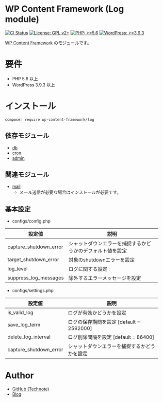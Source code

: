 # WP Content Framework (Log module)

[![CI Status](https://github.com/wp-content-framework/log/workflows/CI/badge.svg)](https://github.com/wp-content-framework/log/actions)
[![License: GPL v2+](https://img.shields.io/badge/License-GPL%20v2%2B-blue.svg)](http://www.gnu.org/licenses/gpl-2.0.html)
[![PHP: >=5.6](https://img.shields.io/badge/PHP-%3E%3D5.6-orange.svg)](http://php.net/)
[![WordPress: >=3.9.3](https://img.shields.io/badge/WordPress-%3E%3D3.9.3-brightgreen.svg)](https://wordpress.org/)

[WP Content Framework](https://github.com/wp-content-framework/core) のモジュールです。

<!-- START doctoc -->
<!-- END doctoc -->

# 要件
- PHP 5.6 以上
- WordPress 3.9.3 以上

# インストール

``` composer require wp-content-framework/log ```

## 依存モジュール
* [db](https://github.com/wp-content-framework/db)
* [cron](https://github.com/wp-content-framework/cron)
* [admin](https://github.com/wp-content-framework/admin)

## 関連モジュール
* [mail](https://github.com/wp-content-framework/mail)
  * メール送信が必要な場合はインストールが必要です。

## 基本設定
- configs/config.php

|設定値|説明|
|---|---|
|capture_shutdown_error|シャットダウンエラーを捕捉するかどうかのデフォルト値を設定|
|target_shutdown_error|対象のshutdownエラーを設定|
|log_level|ログに関する設定|
|suppress_log_messages|除外するエラーメッセージを設定|

- configs/settings.php

|設定値|説明|
|---|---|
|is_valid_log|ログが有効かどうかを設定|
|save_log_term|ログの保存期間を設定 \[default = 2592000]|
|delete_log_interval|ログ削除間隔を設定 \[default = 86400]|
|capture_shutdown_error|シャットダウンエラーを捕捉するかどうかを設定|

# Author
- [GitHub (Technote)](https://github.com/technote-space)
- [Blog](https://technote.space)

